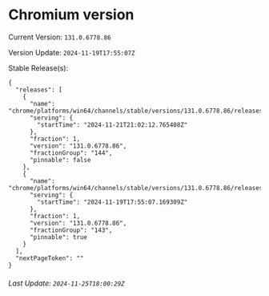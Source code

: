 # Chromium version

Current Version: `131.0.6778.86`

Version Update: `2024-11-19T17:55:07Z`

Stable Release(s):
```
{
  "releases": [
    {
      "name": "chrome/platforms/win64/channels/stable/versions/131.0.6778.86/releases/1732222932",
      "serving": {
        "startTime": "2024-11-21T21:02:12.765408Z"
      },
      "fraction": 1,
      "version": "131.0.6778.86",
      "fractionGroup": "144",
      "pinnable": false
    },
    {
      "name": "chrome/platforms/win64/channels/stable/versions/131.0.6778.86/releases/1732038907",
      "serving": {
        "startTime": "2024-11-19T17:55:07.169309Z"
      },
      "fraction": 1,
      "version": "131.0.6778.86",
      "fractionGroup": "143",
      "pinnable": true
    }
  ],
  "nextPageToken": ""
}
```

###### Last Update: `2024-11-25T18:00:29Z`
        